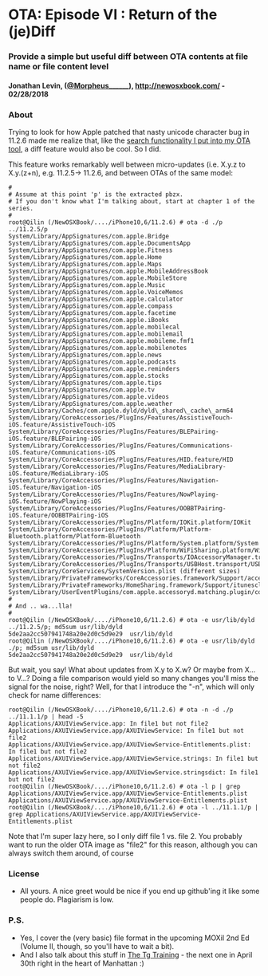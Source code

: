OTA: Episode VI : Return of the (je)Diff
========================================

### Provide a simple but useful diff between OTA contents at file name or file content level

#### Jonathan Levin, ([@Morpheus\_\_\_\_\_\_](http://twitter.com/Morpheus______)), http://newosxbook.com/ - 02/28/2018

### About

Trying to look for how Apple patched that nasty unicode character bug in 11.2.6 made me realize that, like the [search functionality I put into my OTA tool](http://newosxbook.com/articles/OTA5.html), a diff feature would also be cool. So I did.

This feature works remarkably well between micro-updates (i.e. X.y.z to X.y.(z+n), e.g. 11.2.5-> 11.2.6, and between OTAs of the same model:

```
#
# Assume at this point 'p' is the extracted pbzx.
# If you don't know what I'm talking about, start at chapter 1 of the series.
#
root@Qilin (/NewOSXBook/..../iPhone10,6/11.2.6) # ota -d ./p ../11.2.5/p
System/Library/AppSignatures/com.apple.Bridge
System/Library/AppSignatures/com.apple.DocumentsApp
System/Library/AppSignatures/com.apple.Fitness
System/Library/AppSignatures/com.apple.Home
System/Library/AppSignatures/com.apple.Maps
System/Library/AppSignatures/com.apple.MobileAddressBook
System/Library/AppSignatures/com.apple.MobileStore
System/Library/AppSignatures/com.apple.Music
System/Library/AppSignatures/com.apple.VoiceMemos
System/Library/AppSignatures/com.apple.calculator
System/Library/AppSignatures/com.apple.compass
System/Library/AppSignatures/com.apple.facetime
System/Library/AppSignatures/com.apple.iBooks
System/Library/AppSignatures/com.apple.mobilecal
System/Library/AppSignatures/com.apple.mobilemail
System/Library/AppSignatures/com.apple.mobileme.fmf1
System/Library/AppSignatures/com.apple.mobilenotes
System/Library/AppSignatures/com.apple.news
System/Library/AppSignatures/com.apple.podcasts
System/Library/AppSignatures/com.apple.reminders
System/Library/AppSignatures/com.apple.stocks
System/Library/AppSignatures/com.apple.tips
System/Library/AppSignatures/com.apple.tv
System/Library/AppSignatures/com.apple.videos
System/Library/AppSignatures/com.apple.weather
System/Library/Caches/com.apple.dyld/dyld\_shared\_cache\_arm64
System/Library/CoreAccessories/PlugIns/Features/AssistiveTouch-iOS.feature/AssistiveTouch-iOS
System/Library/CoreAccessories/PlugIns/Features/BLEPairing-iOS.feature/BLEPairing-iOS
System/Library/CoreAccessories/PlugIns/Features/Communications-iOS.feature/Communications-iOS
System/Library/CoreAccessories/PlugIns/Features/HID.feature/HID
System/Library/CoreAccessories/PlugIns/Features/MediaLibrary-iOS.feature/MediaLibrary-iOS
System/Library/CoreAccessories/PlugIns/Features/Navigation-iOS.feature/Navigation-iOS
System/Library/CoreAccessories/PlugIns/Features/NowPlaying-iOS.feature/NowPlaying-iOS
System/Library/CoreAccessories/PlugIns/Features/OOBBTPairing-iOS.feature/OOBBTPairing-iOS
System/Library/CoreAccessories/PlugIns/Platform/IOKit.platform/IOKit
System/Library/CoreAccessories/PlugIns/Platform/Platform-Bluetooth.platform/Platform-Bluetooth
System/Library/CoreAccessories/PlugIns/Platform/System.platform/System
System/Library/CoreAccessories/PlugIns/Platform/WiFiSharing.platform/WiFiSharing
System/Library/CoreAccessories/PlugIns/Transports/IOAccessoryManager.transport/IOAccessoryManager
System/Library/CoreAccessories/PlugIns/Transports/USBHost.transport/USBHost
System/Library/CoreServices/SystemVersion.plist (different sizes)
System/Library/PrivateFrameworks/CoreAccessories.framework/Support/accessoryd
System/Library/PrivateFrameworks/HomeSharing.framework/Support/itunescloudd
System/Library/UserEventPlugins/com.apple.accessoryd.matching.plugin/com.apple.accessoryd.matching
#
# And .. wa...lla!
#
root@Qilin (/NewOSXBook/..../iPhone10,6/11.2.6) # ota -e usr/lib/dyld ../11.2.5/p; md5sum usr/lib/dyld
5de2aa2cc507941748a20e2d0c5d9e29  usr/lib/dyld
root@Qilin (/NewOSXBook/..../iPhone10,6/11.2.6) # ota -e usr/lib/dyld ./p; md5sum usr/lib/dyld
5de2aa2cc507941748a20e2d0c5d9e29  usr/lib/dyld
```

But wait, you say! What about updates from X.y to X.w? Or maybe from X... to V...? Doing a file comparison would yield so many changes you'll miss the signal for the noise, right? Well, for that I introduce the "-n", which will only check for name differences:

```
root@Qilin (/NewOSXBook/..../iPhone10,6/11.2.6) # ota -n -d ./p ../11.1.1/p | head -5
Applications/AXUIViewService.app: In file1 but not file2
Applications/AXUIViewService.app/AXUIViewService: In file1 but not file2
Applications/AXUIViewService.app/AXUIViewService-Entitlements.plist: In file1 but not file2
Applications/AXUIViewService.app/AXUIViewService.strings: In file1 but not file2
Applications/AXUIViewService.app/AXUIViewService.stringsdict: In file1 but not file2
root@Qilin (/NewOSXBook/..../iPhone10,6/11.2.6) # ota -l p | grep Applications/AXUIViewService.app/AXUIViewService-Entitlements.plist
Applications/AXUIViewService.app/AXUIViewService-Entitlements.plist
root@Qilin (/NewOSXBook/..../iPhone10,6/11.2.6) # ota -l ../11.1.1/p | grep Applications/AXUIViewService.app/AXUIViewService-Entitlements.plist
```

Note that I'm super lazy here, so I only diff file 1 vs. file 2. You probably want to run the older OTA image as "file2" for this reason, although you can always switch them around, of course

### License

*   All yours. A nice greet would be nice if you end up github'ing it like some people do. Plagiarism is low.

### P.S.

*   Yes, I cover the (very basic) file format in the upcoming MOXiI 2nd Ed (Volume II, though, so you'll have to wait a bit).
*   And I also talk about this stuff in [The Tg Training](http://technologeeks.com/OSXRE) - the next one in April 30th right in the heart of Manhattan :)
